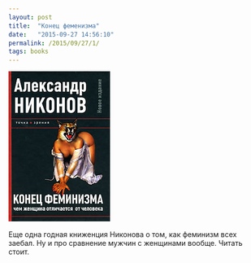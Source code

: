```yaml
---
layout: post
title:  "Конец феменизма"
date:   "2015-09-27 14:56:10"
permalink: /2015/09/27/1/
tags: books
---
```

![cover](/assets/static/end_of_femen.jpg)

Еще одна годная книженция Никонова о том, как феминизм всех заебал. Ну
и про сравнение мужчин с женщинами вообще. Читать стоит.
